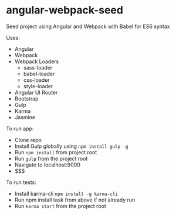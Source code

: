 angular-webpack-seed
=======================

Seed project using Angular and Webpack with Babel for ES6 syntax

Uses:

* Angular
* Webpack
* Webpack Loaders
    * sass-loader
    * babel-loader
    * css-loader
    * style-loader
* Angular UI Router
* Bootstrap
* Gulp
* Karma
* Jasmine


To run app:

* Clone repo
* Install Gulp globally using `npm install gulp -g`
* Run `npm install` from project root
* Run `gulp` from the project root
* Navigate to localhost:9000
* $$$

To run tests:

* Install karma-cli `npm install -g karma-cli`
* Run npm install task from above if not already run
* Run `karma start` from the project root




